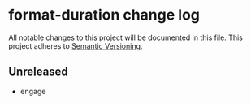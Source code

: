 # format-duration change log

All notable changes to this project will be documented in this file.
This project adheres to [Semantic Versioning](http://semver.org/).

## Unreleased
* engage
